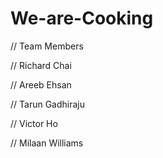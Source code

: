 # We-are-Cooking

// Team Members

// Richard Chai

// Areeb Ehsan

// Tarun Gadhiraju

// Victor Ho

// Milaan Williams
